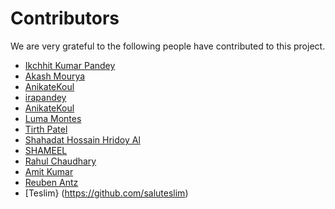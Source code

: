 # Contributors

We are very grateful to the following people have contributed to this project.

- [Ikchhit Kumar Pandey](https://github.com/wizeewig)
- [Akash Mourya](https://github.com/Akamourya18)
- [AnikateKoul](https://github.com/AnikateKoul)
- [irapandey](https://github.com/irapandey)
- [AnikateKoul](https://github.com/AnikateKoul)
- [Luma Montes](https://github.com/lumamontes)
- [Tirth Patel](https://github.com/tirthkp)
- [Shahadat Hossain Hridoy Al](https://github.com/HridoyHazard)
- [SHAMEEL](https://github.com/shameelvk)
- [Rahul Chaudhary](https://github.com/rahulchaudhary2244)
- [Amit Kumar](https://github.com/goodchai0)
- [Reuben Antz](https://github.com/wizeewig)
- [Teslim} (https://github.com/saluteslim)
